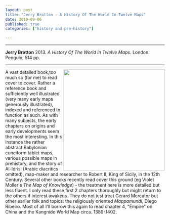 ```yaml
---
layout: post
title: "Jerry Brotton - A History Of The World In Twelve Maps"
date: 2019-09-06
published: true
categories: ["history and pre-history"]

---
```



***
<b>Jerry Brotton</b> 2013. _A History Of The World In Twelve Maps._ London: Penguin, 514  pp.

***
<img align="right" width="320" src="https://cdn2.penguin.com.au/covers/original/9780141034935.jpg" alt="">   

A vast detailed book,too much so (for me) to read cover to cover.  Rather a reference book and sufficiently well illustrated (very many early maps generously illustrated), indexed and referenced to function as such.  As with many subjects, the early chapters on origins and early developments seem the most interesting.  In this instance the rather abstract Babylonian cuneiform tablet maps, various possible maps in prehistory, and the story of Al-Idrisi (Arabic diacritics omitted), map-maker and researcher to Robert II, King of Sicily, in the 12th Century.  Several other books recently read cover this ground (eg Violet Moller's _The Map of Knowledge_) - the treatment here is more detailed but less fluent.  I only read these first 2 chapters thoroughly but might return to the others if interest awakens.  They do not just treat Gerard Mercator but other earlier folk and topics:  the religiously oriented _Mappamundi_, Diego Ribeiro.    Most of all I'll borrow this again to read chapter 4, "Empire" on China and the Kangnido World Map circa. 1389-1402.
